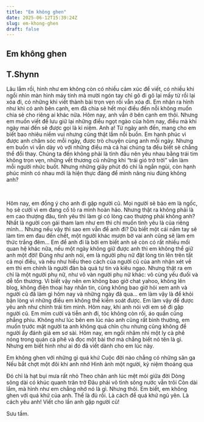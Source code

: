 ```yaml
---
title: "Em không ghen"
date: 2025-06-12T15:39:24Z
slug: em-khong-ghen
draft: false
---
```


## Em không ghen

## T.Shynn

Lâu lắm rồi, hình như em không còn có nhiều cảm xúc để viết, có nhiều khi ngồi nhìn màn hình máy tính mà mười ngón tay chỉ gõ đi gõ lại mấy từ rồi lại xóa đi, có những khi viết thành bài trọn vẹn rồi vẫn xóa đi. Em nhận ra hình như khi có anh bên cạnh, em đã chia sẻ hết mọi điều đến nỗi không muốn chia sẻ cho riêng ai khác nữa.
Hôm nay, anh vẫn ở bên cạnh em thôi. Nhưng em muốn viết để lưu giữ lại những điều ngọt ngào của hôm nay, điều mà khi ngày mai đến sẽ được gọi là kỉ niệm. Anh ạ! Từ ngày anh đến, mang cho em biết bao nhiêu niềm vui nhưng cũng thật lắm nỗi buồn. Em hạnh phúc vì được anh chăm sóc mỗi ngày, được trò chuyện cùng anh mỗi ngày. Nhưng em buồn vì vẫn dày vò với những điều mà cả hai chúng ta đều biết sẽ chẳng thể đổi thay. Chúng ta đến không phải là tình đầu nên yêu nhau bằng trái tim không trọn vẹn, những vết thương cũ những khi “trái gió trở trời” vẫn làm mỗi người nhức buốt. Nhưng những giây phút đó chỉ là ngắn ngủi, còn hạnh phúc mình có nhau mới là hiện thực đáng để mình nâng niu đúng không anh?
 
​
 
Hôm nay, em đồng ý cho anh đi gặp người cũ. Mọi người sẽ bảo em là ngốc, họ sẽ cười vì em đang cố tỏ ra mình hoàn hảo. Nhưng thật ra không phải là em cao thượng đâu, tình yêu thì làm gì có lòng cao thượng phải không anh? Nhất là người con gái tham lam như em thì chỉ muốn tình yêu là của riêng mình... Nhưng nếu vậy thì sao em vẫn để anh đi? Dù biết một cái nắm tay sẽ làm tim em đau đến chết, một người khác mượn bờ vai anh cũng sẽ làm em thức trắng đêm... Em để anh đi là bởi em biết anh sẽ còn có rất nhiều mối quan hệ khác nữa, nếu một ngày không giữ được anh thì em không thể giữ anh một đời!
Đúng như anh nói, em là người phụ nữ đặt lòng tin lên trên tất cả mọi điều, và nếu như hiểu theo cách của người cũ của anh nhận xét về em thì em chính là người đàn bà quá tự tin và kiêu ngạo. Nhưng thật ra em chỉ là một người phụ nữ, như vô vàn người phụ nữ khác: vô cùng yếu đuối và dễ tổn thương. Vì biết vậy nên em không bao giờ chat yahoo, không lên blog, không điện thoại hay nhắn tin, cũng không bao giờ hỏi xem anh và người cũ đã làm gì hôm nay và những ngày đã qua… em làm vậy là để khỏi bận lòng vì những điều em không thể kiểm soát được. Em làm vậy để được yêu anh như chính trái tim mình.
Hôm nay, khi anh nói với em sẽ đi gặp người cũ. Em mỉm cười và tiễn anh đi, tóc không còn rối, áo quần cũng phẳng phiu. Không như lúc bên em lúc nào anh cũng rất bình thường, em muốn trước mặt người ta anh không quá chỉn chu nhưng cũng không để người ấy đánh giá em sơ sài.
Hôm nay, em ngồi nhâm nhi một ly cà phê nóng trong quán cà phê và đọc một bài thơ mà chẳng biết nó tên là gì. Nhưng em biết hình như ai đó đã viết dành cho em lúc này.
 
Em không ghen với những gì quá khứ
Cuộc đời nào chẳng có những sân ga
Nếu bắt chợt một đôi khi anh nhớ
Hình ảnh một người, kỷ niệm thoáng qua
 
Đó chỉ là hạt bụi mưa rất nhỏ 
Theo chân anh lúc mệt mỏi giữa đời 
Dòng sông dài có khúc quanh trăn trở
Đâu phải vô tình sông nước vẫn trôi 
Còn dài lắm, mà hình như em chẳng nhớ nó là gì. Nhưng thôi. Em biết, em không ghen với quá khứ của anh. Thế là đủ rồi. Là cách để quá khứ ngủ yên. Là cách yêu anh!
Viết cho lần anh gặp người cũ!
 
Sưu tầm.
